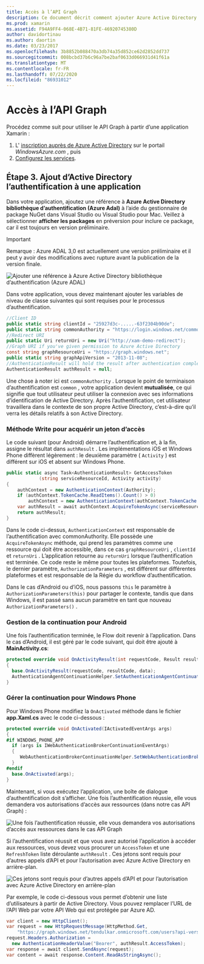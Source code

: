 ```yaml
---
title: Accès à l’API Graph
description: Ce document décrit comment ajouter Azure Active Directory l’authentification à une application mobile créée avec Xamarin.
ms.prod: xamarin
ms.assetid: F94A9FF4-068E-4B71-81FE-46920745380D
author: davidortinau
ms.author: daortin
ms.date: 03/23/2017
ms.openlocfilehash: 3b8852b088470a3db74a35d852ce62d2852dd737
ms.sourcegitcommit: 008bcbd37b6c96a7be2baf0633d066931d41f61a
ms.translationtype: MT
ms.contentlocale: fr-FR
ms.lasthandoff: 07/22/2020
ms.locfileid: "86931012"
---
```

# <a name="accessing-the-graph-api"></a>Accès à l’API Graph

Procédez comme suit pour utiliser le API Graph à partir d’une application Xamarin :

1. L' [inscription auprès de Azure Active Directory](~/cross-platform/data-cloud/active-directory/get-started/register.md) sur le portail *WindowsAzure.com* , puis
2. [Configurez les services](~/cross-platform/data-cloud/active-directory/get-started/configure.md).

## <a name="step-3-adding-active-directory-authentication-to-an-app"></a>Étape 3. Ajout d’Active Directory l’authentification à une application

Dans votre application, ajoutez une référence à **Azure Active Directory bibliothèque d’authentification (Azure Adal)** à l’aide du gestionnaire de package NuGet dans Visual Studio ou Visual Studio pour Mac.
Veillez à sélectionner **afficher les packages** en préversion pour inclure ce package, car il est toujours en version préliminaire.

> [!IMPORTANT]
> Remarque : Azure ADAL 3,0 est actuellement une version préliminaire et il peut y avoir des modifications avec rupture avant la publication de la version finale. 

![Ajouter une référence à Azure Active Directory bibliothèque d’authentification (Azure ADAL)](graph-images/06.-adal-nuget-package.jpg)

Dans votre application, vous devez maintenant ajouter les variables de niveau de classe suivantes qui sont requises pour le processus d’authentification.

```csharp
//Client ID
public static string clientId = "25927d3c-.....-63f2304b90de";
public static string commonAuthority = "https://login.windows.net/common"
//Redirect URI
public static Uri returnUri = new Uri("http://xam-demo-redirect");
//Graph URI if you've given permission to Azure Active Directory
const string graphResourceUri = "https://graph.windows.net";
public static string graphApiVersion = "2013-11-08";
//AuthenticationResult will hold the result after authentication completes
AuthenticationResult authResult = null;
```

Une chose à noter ici est `commonAuthority` . Lorsque le point de terminaison d’authentification est `common` , votre application devient **mutualisée**, ce qui signifie que tout utilisateur peut utiliser la connexion avec ses informations d’identification de Active Directory. Après l’authentification, cet utilisateur travaillera dans le contexte de son propre Active Directory, c’est-à-dire qu’il verra les détails relatifs à son Active Directory.

### <a name="write-method-to-acquire-access-token"></a>Méthode Write pour acquérir un jeton d’accès

Le code suivant (pour Android) démarre l’authentification et, à la fin, assigne le résultat dans `authResult` . Les implémentations iOS et Windows Phone diffèrent légèrement : le deuxième paramètre ( `Activity` ) est différent sur iOS et absent sur Windows Phone.

```csharp
public static async Task<AuthenticationResult> GetAccessToken
            (string serviceResourceId, Activity activity)
{
    authContext = new AuthenticationContext(Authority);
    if (authContext.TokenCache.ReadItems().Count() > 0)
        authContext = new AuthenticationContext(authContext.TokenCache.ReadItems().First().Authority);
    var authResult = await authContext.AcquireTokenAsync(serviceResourceId, clientId, returnUri, new AuthorizationParameters(activity));
    return authResult;
}  
```

Dans le code ci-dessus, `AuthenticationContext` est responsable de l’authentification avec commonAuthority. Elle possède une `AcquireTokenAsync` méthode, qui prend les paramètres comme une ressource qui doit être accessible, dans ce cas `graphResourceUri` , `clientId` et `returnUri` . L’application retourne au `returnUri` lorsque l’authentification est terminée. Ce code reste le même pour toutes les plateformes. Toutefois, le dernier paramètre, `AuthorizationParameters` , est différent sur différentes plateformes et est responsable de la Régie du workflow d’authentification.

Dans le cas d’Android ou d’iOS, nous passons `this` le paramètre à `AuthorizationParameters(this)` pour partager le contexte, tandis que dans Windows, il est passé sans aucun paramètre en tant que nouveau `AuthorizationParameters()` .

### <a name="handle-continuation-for-android"></a>Gestion de la continuation pour Android

Une fois l’authentification terminée, le Flow doit revenir à l’application. Dans le cas d’Android, il est géré par le code suivant, qui doit être ajouté à **MainActivity.cs**:

```csharp
protected override void OnActivityResult(int requestCode, Result resultCode, Intent data)
{
  base.OnActivityResult(requestCode, resultCode, data);
  AuthenticationAgentContinuationHelper.SetAuthenticationAgentContinuationEventArgs(requestCode, resultCode, data);
}
```

### <a name="handle-continuation-for-windows-phone"></a>Gérer la continuation pour Windows Phone

Pour Windows Phone modifiez la `OnActivated` méthode dans le fichier **app.Xaml.cs** avec le code ci-dessous :

```csharp
protected override void OnActivated(IActivatedEventArgs args)
{
#if WINDOWS_PHONE_APP
  if (args is IWebAuthenticationBrokerContinuationEventArgs)
  {
     WebAuthenticationBrokerContinuationHelper.SetWebAuthenticationBrokerContinuationEventArgs(args as IWebAuthenticationBrokerContinuationEventArgs);
  }
#endif
  base.OnActivated(args);
}
```

Maintenant, si vous exécutez l’application, une boîte de dialogue d’authentification doit s’afficher.
Une fois l’authentification réussie, elle vous demandera vos autorisations d’accès aux ressources (dans notre cas API Graph) :

![Une fois l’authentification réussie, elle vous demandera vos autorisations d’accès aux ressources dans le cas API Graph](graph-images/08.-authentication-flow.jpg)

Si l’authentification réussit et que vous avez autorisé l’application à accéder aux ressources, vous devez vous procurer un `AccessToken` et une `RefreshToken` liste déroulante `authResult` . Ces jetons sont requis pour d’autres appels d’API et pour l’autorisation avec Azure Active Directory en arrière-plan.

![Ces jetons sont requis pour d’autres appels d’API et pour l’autorisation avec Azure Active Directory en arrière-plan](graph-images/07.-access-token-for-authentication.jpg)

Par exemple, le code ci-dessous vous permet d’obtenir une liste d’utilisateurs à partir de Active Directory. Vous pouvez remplacer l’URL de l’API Web par votre API Web qui est protégée par Azure AD.

```csharp
var client = new HttpClient();
var request = new HttpRequestMessage(HttpMethod.Get,
    "https://graph.windows.net/tendulkar.onmicrosoft.com/users?api-version=2013-04-05");
request.Headers.Authorization =
  new AuthenticationHeaderValue("Bearer", authResult.AccessToken);
var response = await client.SendAsync(request);
var content = await response.Content.ReadAsStringAsync();
```
